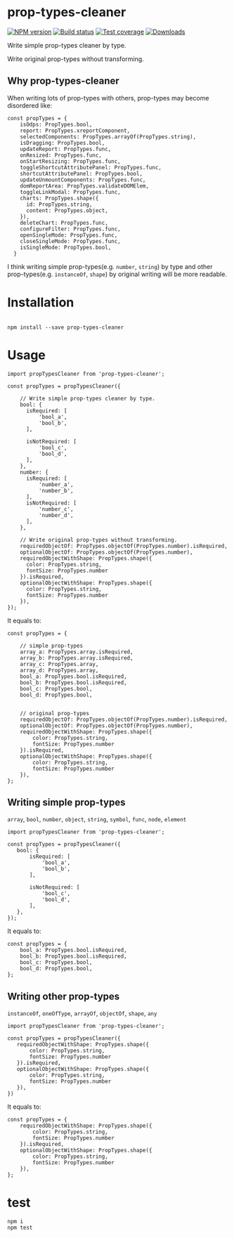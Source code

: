 prop-types-cleaner
==================

[![NPM version][npm-image]][npm-url]
[![Build status][travis-image]][travis-url]
[![Test coverage][coveralls-image]][coveralls-url]
[![Downloads][downloads-image]][downloads-url]

Write simple prop-types cleaner by type.

Write original prop-types without transforming.

## Why prop-types-cleaner

When writing lots of prop-types with others, prop-types may become disordered like:

```
const propTypes = {
    isOdps: PropTypes.bool,
    report: PropTypes.xreportComponent,
    selectedComponents: PropTypes.arrayOf(PropTypes.string),
    isDragging: PropTypes.bool,
    updateReport: PropTypes.func,
    onResized: PropTypes.func,
    onStartResizing: PropTypes.func,
    toggleShortcutAttributePanel: PropTypes.func,
    shortcutAttributePanel: PropTypes.bool,
    updateUnmountComponents: PropTypes.func,
    domReportArea: PropTypes.validateDOMElem,
    toggleLinkModal: PropTypes.func,
    charts: PropTypes.shape({
      id: PropTypes.string,
      content: PropTypes.object,
    }),
    deleteChart: PropTypes.func,
    configureFilter: PropTypes.func,
    openSingleMode: PropTypes.func,
    closeSingleMode: PropTypes.func,
    isSingleMode: PropTypes.bool,
  }
```

I think writing simple prop-types(e.g. `number`, `string`) by type and other prop-types(e.g. `instanceOf`, `shape`) by original writing will be more readable.


# Installation
```

npm install --save prop-types-cleaner

```

# Usage

```
import propTypesCleaner from 'prop-types-cleaner';

const propTypes = propTypesCleaner({

    // Write simple prop-types cleaner by type.
    bool: {
      isRequired: [
          'bool_a',
          'bool_b',
      ],

      isNotRequired: [
          'bool_c',
          'bool_d',
      ],
    },
    number: {
      isRequired: [
          'number_a',
          'number_b',
      ],
      isNotRequired: [
          'number_c',
          'number_d',
      ],
    },

    // Write original prop-types without transforming.
    requiredObjectOf: PropTypes.objectOf(PropTypes.number).isRequired,
    optionalObjectOf: PropTypes.objectOf(PropTypes.number),
    requiredObjectWithShape: PropTypes.shape({
      color: PropTypes.string,
      fontSize: PropTypes.number
    }).isRequired,
    optionalObjectWithShape: PropTypes.shape({
      color: PropTypes.string,
      fontSize: PropTypes.number
    }),
});
```

It equals to:
```
const propTypes = {

    // simple prop-types
    array_a: PropTypes.array.isRequired,
    array_b: PropTypes.array.isRequired,
    array_c: PropTypes.array,
    array_d: PropTypes.array,
    bool_a: PropTypes.bool.isRequired,
    bool_b: PropTypes.bool.isRequired,
    bool_c: PropTypes.bool,
    bool_d: PropTypes.bool,


    // original prop-types
    requiredObjectOf: PropTypes.objectOf(PropTypes.number).isRequired,
    optionalObjectOf: PropTypes.objectOf(PropTypes.number),
    requiredObjectWithShape: PropTypes.shape({
        color: PropTypes.string,
        fontSize: PropTypes.number
    }).isRequired,
    optionalObjectWithShape: PropTypes.shape({
        color: PropTypes.string,
        fontSize: PropTypes.number
    }),
};
```




## Writing simple prop-types

`array`, `bool`, `number`, `object`, `string`, `symbol`, `func`, `node`, `element`

```
import propTypesCleaner from 'prop-types-cleaner';

const propTypes = propTypesCleaner({
   bool: {
       isRequired: [
           'bool_a',
           'bool_b',
       ],

       isNotRequired: [
           'bool_c',
           'bool_d',
       ],
   },
});
```

It equals to:

```
const propTypes = {
    bool_a: PropTypes.bool.isRequired,
    bool_b: PropTypes.bool.isRequired,
    bool_c: PropTypes.bool,
    bool_d: PropTypes.bool,
};
```

## Writing other prop-types

`instanceOf`, `oneOfType`, `arrayOf`, `objectOf`, `shape`, `any`

```
import propTypesCleaner from 'prop-types-cleaner';

const propTypes = propTypesCleaner({
   requiredObjectWithShape: PropTypes.shape({
       color: PropTypes.string,
       fontSize: PropTypes.number
   }).isRequired,
   optionalObjectWithShape: PropTypes.shape({
       color: PropTypes.string,
       fontSize: PropTypes.number
   }),
})
```

It equals to:
```
const propTypes = {
    requiredObjectWithShape: PropTypes.shape({
        color: PropTypes.string,
        fontSize: PropTypes.number
    }).isRequired,
    optionalObjectWithShape: PropTypes.shape({
        color: PropTypes.string,
        fontSize: PropTypes.number
    }),
};
```

# test
```
npm i
npm test
```


[npm-image]: https://img.shields.io/npm/v/prop-types-cleaner.svg?style=flat-square
[npm-url]: https://npmjs.org/package/prop-types-cleaner
[travis-image]: https://img.shields.io/travis/laispace/prop-types-cleaner.svg?style=flat-square
[travis-url]: https://travis-ci.org/laispace/prop-types-cleaner
[coveralls-image]: https://img.shields.io/coveralls/laispace/prop-types-cleaner.svg?style=flat-square
[coveralls-url]: https://coveralls.io/r/laispace/prop-types-cleaner
[downloads-image]: http://img.shields.io/npm/dm/prop-types-cleaner.svg?style=flat-square
[downloads-url]: https://npmjs.org/package/prop-types-cleaner